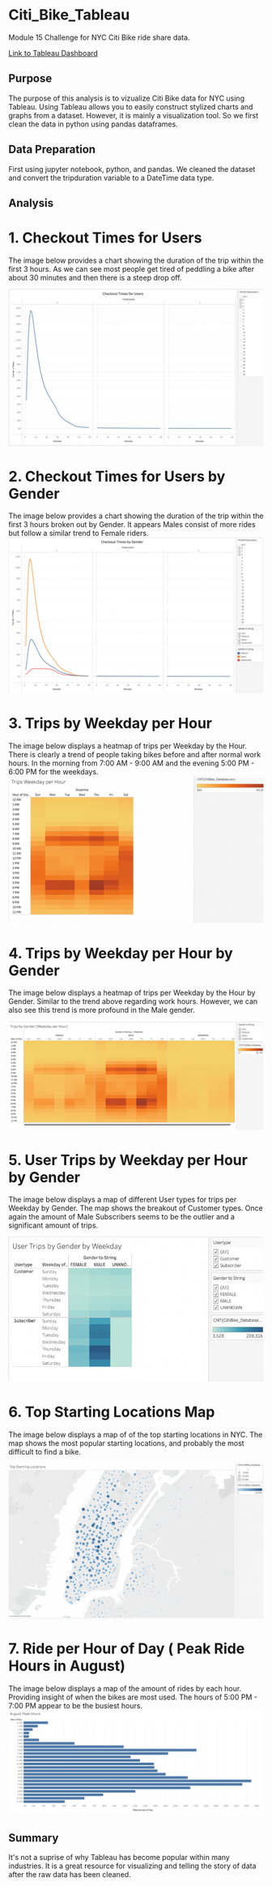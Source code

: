 # Citi_Bike_Tableau
Module 15 Challenge for NYC Citi Bike ride share data. 

[Link to Tableau Dashboard](https://public.tableau.com/app/profile/michael.cicchino/viz/CitiBike_Challenge_16747907410450/CitiBikeStory?publish=yes)

## Purpose 

The purpose of this analysis is to vizualize Citi Bike data for NYC using Tableau. Using Tableau allows you to easily construct stylized charts and graphs from a dataset. However, it is mainly a visualization tool. So we first clean the data in python using pandas dataframes. 

## Data Preparation

First using jupyter notebook, python, and pandas. We cleaned the dataset and convert the tripduration variable to a DateTime data type. 

## Analysis  

# 1. Checkout Times for Users 

The image below provides a chart showing the duration of the trip within the first 3 hours. 
As we can see most people get tired of peddling a bike after about 30 minutes and then there is a steep drop off. 

![dev_1](images/1_Checkout_Times.png "Dev 1 Image")

# 2. Checkout Times for Users by Gender

The image below provides a chart showing the duration of the trip within the first 3 hours broken out by Gender. It appears Males consist of more rides but follow a similar trend to Female riders.
![dev_2](images/2_Checkout_Gender.png "Dev 2 Image")

# 3. Trips by Weekday per Hour

The image below displays a heatmap of trips per Weekday by the Hour. There is clearly a trend of people taking bikes before and after normal work hours. In the morning from 7:00 AM - 9:00 AM and the evening 5:00 PM - 6:00 PM for the weekdays. 
![dev_3](images/3_Weekday_Hour.png "Dev 3 Image")

# 4. Trips by Weekday per Hour by Gender

The image below displays a heatmap of trips per Weekday by the Hour by Gender. Similar to the trend above regarding work hours. However, we can also see this trend is more profound in the Male gender.

![dev_4](images/4_Weekday_Gender.png "Dev 4 Image")

# 5. User Trips by Weekday per Hour by Gender

The image below displays a map of different User types for trips per Weekday by Gender. The map shows the breakout of Customer types. Once again the amount of Male Subscribers seems to be the outlier and a significant amount of trips. 

![dev_5](images/5_Gender_by_Weekday.png "Dev 5 Image")

# 6. Top Starting Locations Map

The image below displays a map of of the top starting locations in NYC. The map shows the most popular starting locations, and probably the most difficult to find a bike. 

![dev_6](images/6_Top_Starting.png "Dev 6 Image")

# 7. Ride per Hour of Day ( Peak Ride Hours in August)

The image below displays a map of the amount of rides by each hour. Providing insight of when the bikes are most used. The hours of 5:00 PM - 7:00 PM appear to be the busiest hours. 
![dev_7](images/7_August_Peak.png "Dev 7 Image")


## Summary

It's not a suprise of why Tableau has become popular within many industries. It is a great resource for visualizing and telling the story of data after the raw data has been cleaned. 

